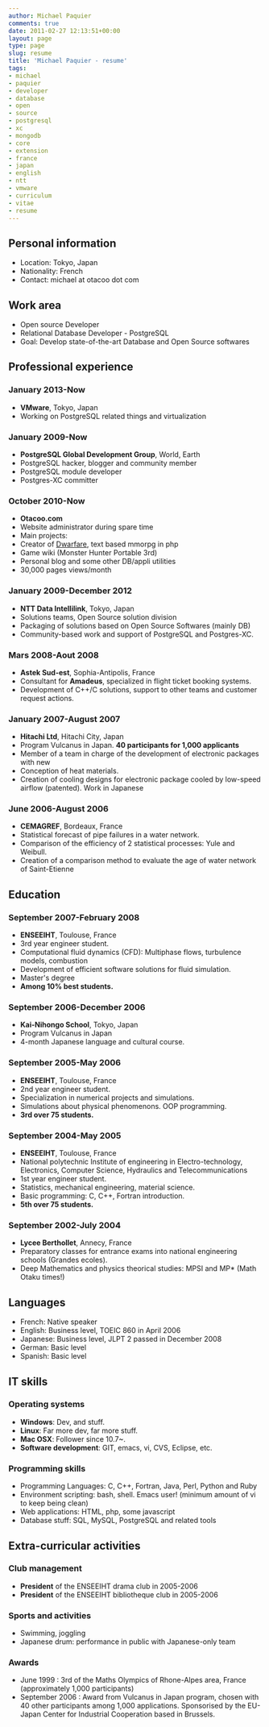 ```yaml
---
author: Michael Paquier
comments: true
date: 2011-02-27 12:13:51+00:00
layout: page
type: page
slug: resume
title: 'Michael Paquier - resume'
tags:
- michael
- paquier
- developer
- database
- open
- source
- postgresql
- xc
- mongodb
- core
- extension
- france
- japan
- english
- ntt
- vmware
- curriculum
- vitae
- resume
---
```


Personal information
--------------------

  * Location: Tokyo, Japan
  * Nationality: French
  * Contact: michael at otacoo dot com

Work area
---------

  * Open source Developer
  * Relational Database Developer - PostgreSQL
  * Goal: Develop state-of-the-art Database and Open Source softwares

Professional experience
-----------------------

### January 2013-Now

  * **VMware**, Tokyo, Japan
  * Working on PostgreSQL related things and virtualization

### January 2009-Now

  * **PostgreSQL Global Development Group**, World, Earth
  * PostgreSQL hacker, blogger and community member
  * PostgreSQL module developer
  * Postgres-XC committer

### October 2010-Now

  * **Otacoo.com**
  * Website administrator during spare time
  * Main projects:
   * Creator of [Dwarfare](http://dwarfare.otacoo.com), text based mmorpg in php
   * Game wiki (Monster Hunter Portable 3rd)
   * Personal blog and some other DB/appli utilities
   * 30,000 pages views/month

### January 2009-December 2012

  * **NTT Data Intellilink**, Tokyo, Japan
  * Solutions teams, Open Source solution division
  * Packaging of solutions based on Open Source Softwares (mainly DB)
  * Community-based work and support of PostgreSQL and Postgres-XC.

### Mars 2008-Aout 2008

  * **Astek Sud-est**, Sophia-Antipolis, France
  * Consultant for **Amadeus**, specialized in flight ticket booking systems.
  * Development of C++/C solutions, support to other teams and customer request actions.

### January 2007-August 2007

  * **Hitachi Ltd**, Hitachi City, Japan
  * Program Vulcanus in Japan. **40 participants for 1,000 applicants**
  * Member of a team in charge of the development of electronic packages with new
  * Conception of heat materials.
  * Creation of cooling designs for electronic package cooled by low-speed airflow (patented). Work in Japanese

### June 2006-August 2006

  * **CEMAGREF**, Bordeaux, France
  * Statistical forecast of pipe failures in a water network.
  * Comparison of the efficiency of 2 statistical processes: Yule and Weibull.
  * Creation of a comparison method to evaluate the age of water network of Saint-Etienne

Education
---------

### September 2007-February 2008

  * **ENSEEIHT**, Toulouse, France
  * 3rd year engineer student.
  * Computational fluid dynamics (CFD): Multiphase flows, turbulence models, combustion
  * Development of efficient software solutions for fluid simulation.
  * Master's degree
  * **Among 10% best students.**

### September 2006-December 2006

  * **Kai-Nihongo School**, Tokyo, Japan
  * Program Vulcanus in Japan
  * 4-month Japanese language and cultural course.

### September 2005-May 2006

  * **ENSEEIHT**, Toulouse, France
  * 2nd year engineer student.
  * Specialization in numerical projects and simulations.
  * Simulations about physical phenomenons. OOP programming.
  * **3rd over 75 students.**

### September 2004-May 2005

  * **ENSEEIHT**, Toulouse, France
  * National polytechnic Institute of engineering in Electro-technology, Electronics, Computer Science, Hydraulics and Telecommunications
  * 1st year engineer student.
  * Statistics, mechanical engineering, material science.
  * Basic programming: C, C++, Fortran introduction.
  * **5th over 75 students.**

### September 2002-July 2004

  * **Lycee Berthollet**, Annecy, France
  * Preparatory classes for entrance exams into national engineering schools (Grandes ecoles).
  * Deep Mathematics and physics theorical studies: MPSI and MP* (Math Otaku times!)

Languages
---------

  * French: Native speaker
  * English: Business level, TOEIC 860 in April 2006
  * Japanese: Business level, JLPT 2 passed in December 2008
  * German: Basic level
  * Spanish: Basic level

IT skills
---------

### Operating systems

  * **Windows**: Dev, and stuff.
  * **Linux**: Far more dev, far more stuff.
  * **Mac OSX**: Follower since 10.7~.
  * **Software development**: GIT, emacs, vi, CVS, Eclipse, etc.

### Programming skills

  * Programming Languages: C, C++, Fortran, Java, Perl, Python and Ruby
  * Environment scripting: bash, shell. Emacs user! (minimum amount of vi to keep being clean)
  * Web applications: HTML, php, some javascript
  * Database stuff: SQL, MySQL, PostgreSQL and related tools

Extra-curricular activities
---------------------------

### Club management

  * **President** of the ENSEEIHT drama club in 2005-2006
  * **President** of the ENSEEIHT bibliotheque club in 2005-2006

### Sports and activities

  * Swimming, joggling
  * Japanese drum: performance in public with Japanese-only team

### Awards

  * June 1999 : 3rd of the Maths Olympics of Rhone-Alpes area, France (approximately 1,000 participants)
  * September 2006 : Award from Vulcanus in Japan program, chosen with 40 other participants among 1,000 applications. Sponsorised by the EU-Japan Center for Industrial Cooperation based in Brussels.
